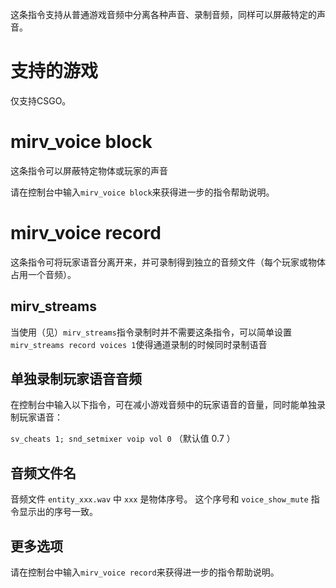 这条指令支持从普通游戏音频中分离各种声音、录制音频，同样可以屏蔽特定的声音。

# 支持的游戏

仅支持CSGO。

# mirv_voice block

这条指令可以屏蔽特定物体或玩家的声音

请在控制台中输入`mirv_voice block`来获得进一步的指令帮助说明。

# mirv_voice record

这条指令可将玩家语音分离开来，并可录制得到独立的音频文件（每个玩家或物体占用一个音频）。

## mirv_streams

当使用（见）`mirv_streams`指令录制时并不需要这条指令，可以简单设置`mirv_streams record voices 1`使得通道录制的时候同时录制语音

## 单独录制玩家语音音频

在控制台中输入以下指令，可在减小游戏音频中的玩家语音的音量，同时能单独录制玩家语音：

`sv_cheats 1; snd_setmixer voip vol 0` （默认值 0.7 ）

## 音频文件名

音频文件 `entity_xxx.wav` 中 `xxx` 是物体序号。 这个序号和 `voice_show_mute` 指令显示出的序号一致。

## 更多选项

请在控制台中输入`mirv_voice record`来获得进一步的指令帮助说明。